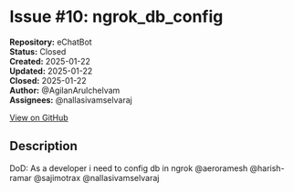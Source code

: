 # Issue #10: ngrok_db_config

**Repository:** eChatBot  
**Status:** Closed  
**Created:** 2025-01-22  
**Updated:** 2025-01-22  
**Closed:** 2025-01-22  
**Author:** @AgilanArulchelvam  
**Assignees:** @nallasivamselvaraj  

[View on GitHub](https://github.com/Simtestlab/eChatBot/issues/10)

## Description

DoD:
As a developer i need to config db in ngrok @aeroramesh @harish-ramar @sajimotrax @nallasivamselvaraj 